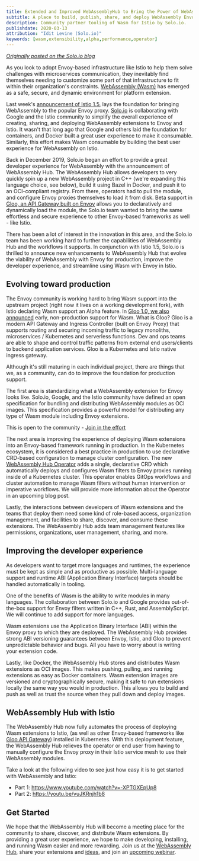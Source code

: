 ```yaml
---
title: Extended and Improved WebAssemblyHub to Bring the Power of WebAssembly to Envoy and Istio
subtitle: A place to build, publish, share, and deploy WebAssembly Envoy extensions
description: Community partner tooling of Wasm for Istio by Solo.io.
publishdate: 2020-03-13
attribution: "Idit Levine (Solo.io)"
keywords: [wasm,extensibility,alpha,performance,operator]
---
```


*[Originally posted on the Solo.io blog](https://www.solo.io/blog/an-extended-and-improved-webassembly-hub-to-helps-bring-the-power-of-webassembly-to-envoy-and-istio/)*

As you look to adopt Envoy-based infrastructure like Istio to help them solve challenges with microservices communication, they inevitably find themselves needing to customize some part of that infrastructure to fit within their organization's constraints. [WebAssembly (Wasm)](https://webassembly.org/) has emerged as a safe, secure, and dynamic environment for platform extension.

Last week's [announcement of Istio 1.5](/blog/2020/wasm-announce/), lays the foundation for bringing WebAssembly to the popular Envoy proxy. [Solo.io](https://solo.io) is collaborating with Google and the Istio community to simplify the overall experience of creating, sharing, and deploying WebAssembly extensions to Envoy and Istio. It wasn't that long ago that Google and others laid the foundation for containers, and Docker built a great user experience to make it consumable. Similarly, this effort makes Wasm consumable by building the best user experience for WebAssembly on Istio.

Back in December 2019, Solo.io began an effort to provide a great developer experience for WebAssembly with the announcement of WebAssembly Hub. The WebAssembly Hub allows developers to very quickly spin up a new WebAssembly project in C++ (we're expanding this language choice, see below), build it using Bazel in Docker, and push it to an OCI-compliant registry. From there, operators had to  pull the module, and configure Envoy proxies themselves to load it from disk. Beta support in [Gloo, an API Gateway built on Envoy](https://docs.solo.io/gloo/latest/) allows you to declaratively and dynamically load the module, the Solo.io team wanted to bring the same effortless and secure experience to other Envoy-based frameworks as well - like Istio. 

There has been a lot of interest in the innovation in this area, and the Solo.io team has been working hard to further the capabilities of WebAssembly Hub and the workflows it supports. In conjunction with Istio 1.5, Solo.io is thrilled to announce new enhancements to WebAssembly Hub that evolve the viability of WebAssembly with Envoy for production, improve the developer experience, and streamline using Wasm with Envoy in Istio. 

## Evolving toward production
The Envoy community is working hard to bring Wasm support into the upstream project (right now it lives on a working development fork), with Istio declaring Wasm support an Alpha feature. In [Gloo 1.0, we also announced](https://www.solo.io/blog/announcing-gloo-1-0-a-production-ready-envoy-based-api-gateway/) early, non-production support for Wasm. What is Gloo? Gloo is a modern API Gateway and Ingress Controller (built on Envoy Proxy) that supports routing and securing incoming traffic to legacy monoliths, microservices / Kubernetes and serverless functions. Dev and ops teams are able to shape and control traffic patterns from external end users/clients to backend application services. Gloo is a Kubernetes and Istio native ingress gateway.

Although it's still maturing in each individual project, there are things that we, as a community, can do to improve the foundation for production support. 

The first area is standardizing what a WebAssembly extension for Envoy looks like. Solo.io, Google, and the Istio community have defined an open specification for bundling and distributing WebAssembly modules as OCI images. This specification provides a powerful model for distributing any type of Wasm module including Envoy extensions. 

This is open to the community - [Join in the effort](https://github.com/solo-io/wasm-image-spec)

The next area is improving the experience of deploying Wasm extensions into an Envoy-based framework running in production. In the Kubernetes ecosystem, it is considered a best practice in production to use declarative CRD-based configuration to manage cluster configuration. The new [WebAssembly Hub Operator](https://docs.solo.io/web-assembly-hub/latest/tutorial_code/wasme_operator/) adds a single, declarative CRD which automatically deploys and configures Wasm filters to Envoy proxies running inside of a Kubernetes cluster. This operator enables GitOps workflows and cluster automation to manage Wasm filters without human intervention or imperative workflows. We will provide more information about the Operator in an upcoming blog post.

Lastly, the interactions between developers of Wasm extensions and the teams that deploy them need some kind of role-based access, organization management, and facilities to share, discover, and consume these extensions. The WebAssembly Hub adds team management features like permissions, organizations, user management, sharing, and more. 

## Improving the developer experience
As developers want to target more languages and runtimes, the experience must be kept as simple and as productive as possible. Multi-language support and runtime ABI (Application Binary Interface) targets should be handled automatically in tooling. 

One of the benefits of Wasm is the ability to write modules in many languages. The collaboration between Solo.io and Google provides out-of-the-box support for Envoy filters written in C++, Rust, and AssemblyScript. We will continue to add support for more languages.

Wasm extensions use the Application Binary Interface (ABI) within the Envoy proxy to which they are deployed. The WebAssembly Hub provides strong ABI versioning guarantees between Envoy, Istio, and Gloo to prevent unpredictable behavior and bugs. All you have to worry about is writing your extension code.

Lastly, like Docker, the WebAssembly Hub stores and distributes Wasm extensions as OCI images. This makes pushing, pulling, and running extensions as easy as Docker containers. Wasm extension images are versioned and cryptographically secure, making it safe to run extensions locally the same way you would in production. This allows you to build and push as well as trust the source when they pull down and deploy images.

## WebAssembly Hub with Istio

The WebAssembly Hub now fully automates the process of deploying Wasm extensions to Istio, (as well as other Envoy-based frameworks like [Gloo API Gateway](https://https://docs.solo.io/gloo/latest/)) installed in Kubernetes. With this deployment feature, the WebAssembly Hub relieves the operator or end user from having to manually configure the Envoy proxy in their Istio service mesh to use their WebAssembly modules.


Take a look at the following video to see just how easy it is to get started with WebAssembly and Istio:

* Part 1: https://www.youtube.com/watch?v=-XPTGXEpUp8
* Part 2: https://youtu.be/vuJKRnjh1b8

## Get Started
We hope that the WebAssembly Hub will become a meeting place for the community to share, discover, and distribute Wasm extensions. By providing a great user experience, we hope to make developing, installing, and running Wasm easier and more rewarding. Join us at the [WebAssembly Hub](https://webassemblyhub.io), share your extensions and [ideas](https://https://slack.solo.io), and join an [upcoming webinar](https://solo.zoom.us/webinar/register/WN_i8MiDTIpRxqX-BjnXbj9Xw). 
